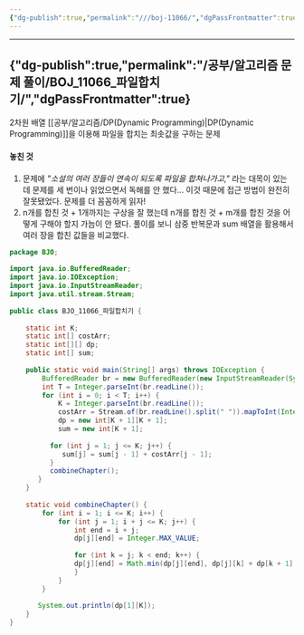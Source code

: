 ```yaml
---
{"dg-publish":true,"permalink":"///boj-11066/","dgPassFrontmatter":true}
---
```



---
{"dg-publish":true,"permalink":"/공부/알고리즘 문제 풀이/BOJ_11066_파일합치기/","dgPassFrontmatter":true}
---

2차원 배열 [[공부/알고리즘/DP(Dynamic Programming)\|DP(Dynamic Programming)]]을 이용해 파일을 합치는 최솟값을 구하는 문제

#### 놓친 것
1. 문제에 *"소설의 여러 장들이 연속이 되도록 파일을 합쳐나가고,"* 라는 대목이 있는데 문제를 세 번이나 읽었으면서 독해를 안 했다... 이것 때문에 접근 방법이 완전히 잘못됐었다. 문제를 더 꼼꼼하게 읽자!
2. n개를 합친 것 + 1개까지는 구상을 잘 했는데 n개를 합친 것 + m개를 합친 것을 어떻게 구해야 할지 가늠이 안 됐다. 풀이를 보니 삼중 반복문과 sum 배열을 활용해서 여러 장을 합친 값들을 비교했다.

```java
package BJO;  
  
import java.io.BufferedReader;  
import java.io.IOException;  
import java.io.InputStreamReader;  
import java.util.stream.Stream;  
  
public class BJO_11066_파일합치기 {  
  
    static int K;  
    static int[] costArr;  
    static int[][] dp;  
    static int[] sum;  
  
    public static void main(String[] args) throws IOException {  
        BufferedReader br = new BufferedReader(new InputStreamReader(System.in));  
        int T = Integer.parseInt(br.readLine());  
        for (int i = 0; i < T; i++) {  
            K = Integer.parseInt(br.readLine());  
            costArr = Stream.of(br.readLine().split(" ")).mapToInt(Integer::parseInt).toArray();  
            dp = new int[K + 1][K + 1];  
            sum = new int[K + 1];  
  
          for (int j = 1; j <= K; j++) {  
             sum[j] = sum[j - 1] + costArr[j - 1];  
          }  
          combineChapter();  
       }  
    }  
  
    static void combineChapter() {  
        for (int i = 1; i <= K; i++) {  
            for (int j = 1; i + j <= K; j++) {  
                int end = i + j;  
                dp[j][end] = Integer.MAX_VALUE;  
  
                for (int k = j; k < end; k++) {  
                dp[j][end] = Math.min(dp[j][end], dp[j][k] + dp[k + 1][end] + sum[end] - sum[j - 1]);  
                }  
            }  
        }  
  
       System.out.println(dp[1][K]);  
    }  
}
```